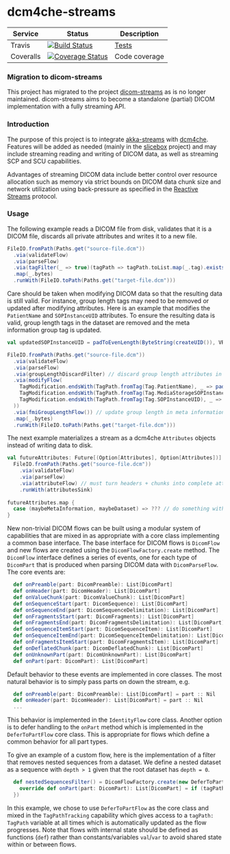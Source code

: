 # dcm4che-streams

Service | Status | Description
------- | ------ | -----------
Travis            | [![Build Status](https://travis-ci.org/slicebox/dcm4che-streams.svg?branch=develop)](https://travis-ci.org/slicebox/dcm4che-streams.svg?branch=develop) | [Tests](https://travis-ci.org/slicebox/dcm4che-streams/)
Coveralls         | [![Coverage Status](https://coveralls.io/repos/github/slicebox/dcm4che-streams/badge.svg?branch=develop)](https://coveralls.io/github/slicebox/dcm4che-streams?branch=develop) | Code coverage



### Migration to dicom-streams

This project has migrated to the project [dicom-streams](https://github.com/slicebox/dicom-streams) as is no longer maintained.
dicom-streams aims to become a standalone (partial) DICOM implementation with a fully streaming API.

### Introduction

The purpose of this project is to integrate [akka-streams](http://doc.akka.io/docs/akka/current/scala/stream/index.html) 
with [dcm4che](https://github.com/dcm4che/dcm4che). Features will be added as needed (mainly in the 
[slicebox](https://github.com/slicebox/slicebox) project) and may include streaming reading and writing of DICOM data,
as well as streaming SCP and SCU capabilities.

Advantages of streaming DICOM data include better control over resource allocation such as memory via strict bounds on 
DICOM data chunk size and network utilization using back-pressure as specified in the 
[Reactive Streams](http://www.reactive-streams.org/) protocol.

### Usage

The following example reads a DICOM file from disk, validates that it is a DICOM file, discards all private attributes
and writes it to a new file.

```scala
FileIO.fromPath(Paths.get("source-file.dcm"))
  .via(validateFlow)
  .via(parseFlow)
  .via(tagFilter(_ => true)(tagPath => tagPath.toList.map(_.tag).exists(isPrivateAttribute))) // no private attributes anywhere on tag path
  .map(_.bytes)
  .runWith(FileIO.toPath(Paths.get("target-file.dcm")))
```

Care should be taken when modifying DICOM data so that the resulting data is still valid. For instance, group length
tags may need to be removed or updated after modifying attributes. Here is an example that modifies the `PatientName`
and `SOPInstanceUID` attributes. To ensure the resulting data is valid, group length tags in the dataset are removed and
the meta information group tag is updated.

```scala
val updatedSOPInstanceUID = padToEvenLength(ByteString(createUID()), VR.UI)

FileIO.fromPath(Paths.get("source-file.dcm"))
  .via(validateFlow)
  .via(parseFlow)
  .via(groupLengthDiscardFilter) // discard group length attributes in dataset
  .via(modifyFlow(
    TagModification.endsWith(TagPath.fromTag(Tag.PatientName), _ => padToEvenLength(ByteString("John Doe"), VR.PN), insert = false),
    TagModification.endsWith(TagPath.fromTag(Tag.MediaStorageSOPInstanceUID), _ => updatedSOPInstanceUID, insert = false),
    TagModification.endsWith(TagPath.fromTag(Tag.SOPInstanceUID), _ => updatedSOPInstanceUID, insert = true),
  ))
  .via(fmiGroupLengthFlow()) // update group length in meta information, if present
  .map(_.bytes)
  .runWith(FileIO.toPath(Paths.get("target-file.dcm")))
```

The next example materializes a stream as a dcm4che `Attributes` objects instead of writing data to disk.

```scala
val futureAttributes: Future[(Option[Attributes], Option[Attributes])] =
  FileIO.fromPath(Paths.get("source-file.dcm"))
    .via(validateFlow)
    .via(parseFlow)
    .via(attributeFlow) // must turn headers + chunks into complete attributes before materializing
    .runWith(attributesSink)
    
futureAttributes.map {
  case (maybeMetaInformation, maybeDataset) => ??? // do something with attributes here
}
```

New non-trivial DICOM flows can be built using a modular system of capabilities that are mixed in as appropriate with a 
core class implementing a common base interface. The base interface for DICOM flows is `DicomFlow` and new flows are 
created using the `DicomFlowFactory.create` method. The `DicomFlow` interface defines a series of events, one for each
type of `DicomPart` that is produced when parsing DICOM data with `DicomParseFlow`. The core events are:
```scala
  def onPreamble(part: DicomPreamble): List[DicomPart]
  def onHeader(part: DicomHeader): List[DicomPart]
  def onValueChunk(part: DicomValueChunk): List[DicomPart]
  def onSequenceStart(part: DicomSequence): List[DicomPart]
  def onSequenceEnd(part: DicomSequenceDelimitation): List[DicomPart]
  def onFragmentsStart(part: DicomFragments): List[DicomPart]
  def onFragmentsEnd(part: DicomFragmentsDelimitation): List[DicomPart]
  def onSequenceItemStart(part: DicomSequenceItem): List[DicomPart]
  def onSequenceItemEnd(part: DicomSequenceItemDelimitation): List[DicomPart]
  def onFragmentsItemStart(part: DicomFragmentsItem): List[DicomPart]
  def onDeflatedChunk(part: DicomDeflatedChunk): List[DicomPart]
  def onUnknownPart(part: DicomUnknownPart): List[DicomPart]
  def onPart(part: DicomPart): List[DicomPart]
```
Default behavior to these events are implemented in core classes. The most natural behavior is to simply pass parts on
down the stream, e.g. 
```scala
  def onPreamble(part: DicomPreamble): List[DicomPart] = part :: Nil
  def onHeader(part: DicomHeader): List[DicomPart] = part :: Nil
  ...
```
This behavior is implemented in the `IdentityFlow` core class. Another option is to defer handling to the `onPart` method
which is implemented in the `DeferToPartFlow` core class. This is appropriate for flows which define a common 
behavior for all part types. 

To give an example of a custom flow, here is the implementation of a filter that removes 
nested sequences from a dataset. We define a nested dataset as a sequence with `depth > 1` given that the root dataset 
has `depth = 0`.
```scala
  def nestedSequencesFilter() = DicomFlowFactory.create(new DeferToPartFlow with TagPathTracking {
    override def onPart(part: DicomPart): List[DicomPart] = if (tagPath.depth() > 1) Nil else part :: Nil
  })
```
In this example, we chose to use `DeferToPartFlow` as the core class and mixed in the `TagPathTracking` capability
which gives access to a `tagPath: TagPath` variable at all times which is automatically updated as the flow progresses.
Note that flows with internal state should be defined as functions (`def`) rather than constants/variables `val`/`var`
to avoid shared state within or between flows.